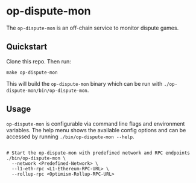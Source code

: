 # op-dispute-mon

The `op-dispute-mon` is an off-chain service to monitor dispute games.

## Quickstart

Clone this repo. Then run:

```shell
make op-dispute-mon
```

This will build the `op-dispute-mon` binary which can be run with
`./op-dispute-mon/bin/op-dispute-mon`.

## Usage

`op-dispute-mon` is configurable via command line flags and environment variables. The help menu
shows the available config options and can be accessed by running `./bin/op-dispute-mon --help`.

```shell

# Start the op-dispute-mon with predefined network and RPC endpoints
./bin/op-dispute-mon \
  --network <Predefined-Network> \
  --l1-eth-rpc <L1-Ethereum-RPC-URL> \
  --rollup-rpc <Optimism-Rollup-RPC-URL>

```
